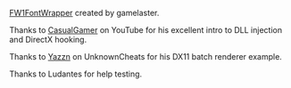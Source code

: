 [FW1FontWrapper](https://github.com/gamelaster/FW1FontWrapper)  created by gamelaster.

Thanks to [CasualGamer](https://www.youtube.com/@casualgamer1791) on YouTube for his excellent intro to DLL injection and DirectX hooking.

Thanks to [Yazzn](https://www.unknowncheats.me/forum/d3d-tutorials-and-source/177926-direct3d-11-renderer.html) on UnknownCheats for his DX11 batch renderer example.

Thanks to Ludantes for help testing.